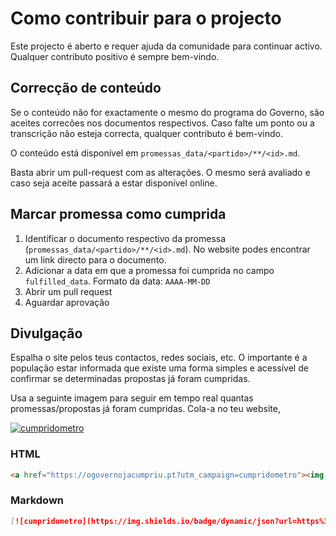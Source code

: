 # Como contribuir para o projecto

Este projecto é aberto e requer ajuda da comunidade para continuar activo. Qualquer contributo positivo é sempre bem-vindo.

## Correcção de conteúdo
Se o conteúdo não for exactamente o mesmo do programa do Governo, são aceites correcões nos documentos respectivos. Caso falte um ponto ou a transcrição não esteja correcta, qualquer contributo é bem-vindo.

O conteúdo está disponível em `promessas_data/<partido>/**/<id>.md`.

Basta abrir um pull-request com as alterações. O mesmo será avaliado e caso seja aceite passará a estar disponível online.

## Marcar promessa como cumprida

1. Identificar o documento respectivo da promessa (`promessas_data/<partido>/**/<id>.md`). No website podes encontrar um link directo para o documento.
2. Adicionar a data em que a promessa foi cumprida no campo `fulfilled_data`. Formato da data: `AAAA-MM-DD`
3. Abrir um pull request
4. Aguardar aprovação


## Divulgação

Espalha o site pelos teus contactos, redes sociais, etc. O importante é a população estar informada que existe uma forma simples e acessível de confirmar se determinadas propostas já foram cumpridas.

Usa a seguinte imagem para seguir em tempo real quantas promessas/propostas já foram cumpridas. Cola-a no teu website,

[![cumpridometro](https://img.shields.io/badge/dynamic/json?url=https%3A%2F%2Fgithub.com%2Fandrepcg%2Fo-governo-ja-cumpriu%2Fraw%2Fmain%2Fcumpridometro.json&query=%24.text&label=Cumprid%C3%B3metro&color=blue)](https://ogovernojacumpriu.pt)

### HTML
```html
<a href="https://ogovernojacumpriu.pt?utm_campaign=cumpridometro"><img alt="O Governo Já Cumpriu?" src="https://img.shields.io/badge/dynamic/json?url=https%3A%2F%2Fgithub.com%2Fandrepcg%2Fo-governo-ja-cumpriu%2Fraw%2Fmain%2Fcumpridometro.json&query=%24.text&label=Cumprid%C3%B3metro&color=blue" /></a>
```

### Markdown

```markdown
[![cumpridometro](https://img.shields.io/badge/dynamic/json?url=https%3A%2F%2Fgithub.com%2Fandrepcg%2Fo-governo-ja-cumpriu%2Fraw%2Fmain%2Fcumpridometro.json&query=%24.text&label=Cumprid%C3%B3metro&color=blue)](https://ogovernojacumpriu.pt?utm_campaign=cumpridometro)
```

